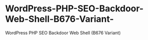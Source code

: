 # WordPress-PHP-SEO-Backdoor-Web-Shell-B676-Variant-
WordPress PHP SEO Backdoor Web Shell (B676 Variant)
